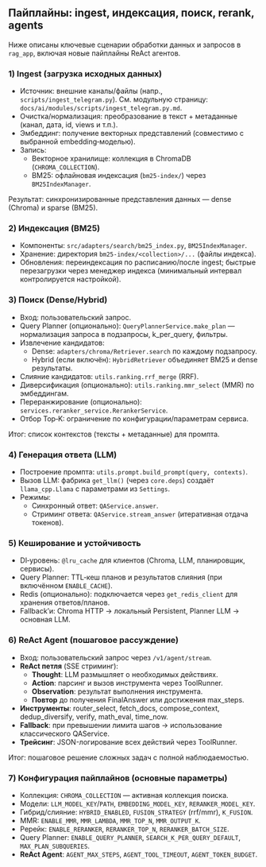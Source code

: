 ## Пайплайны: ingest, индексация, поиск, rerank, agents

Ниже описаны ключевые сценарии обработки данных и запросов в `rag_app`, включая новые пайплайны ReAct агентов.

### 1) Ingest (загрузка исходных данных)
- Источник: внешние каналы/файлы (напр., `scripts/ingest_telegram.py`). См. модульную страницу: `docs/ai/modules/scripts/ingest_telegram.py.md`.
- Очистка/нормализация: преобразование в текст + метаданные (канал, дата, id, views и т.п.).
- Эмбеддинг: получение векторных представлений (совместимо с выбранной embedding‑моделью).
- Запись:
  - Векторное хранилище: коллекция в ChromaDB (`CHROMA_COLLECTION`).
  - BM25: офлайновая индексация (`bm25-index/`) через `BM25IndexManager`.

Результат: синхронизированные представления данных — dense (Chroma) и sparse (BM25).

### 2) Индексация (BM25)
- Компоненты: `src/adapters/search/bm25_index.py`, `BM25IndexManager`.
- Хранение: директория `bm25-index/<collection>/...` (файлы индекса).
- Обновления: переиндексация по расписанию/после ingest; быстрые перезагрузки через менеджер индекса (минимальный интервал контролируется настройкой).

### 3) Поиск (Dense/Hybrid)
- Вход: пользовательский запрос.
- Query Planner (опционально): `QueryPlannerService.make_plan` — нормализация запроса в подзапросы, k_per_query, фильтры.
- Извлечение кандидатов:
  - Dense: `adapters/chroma/Retriever.search` по каждому подзапросу.
  - Hybrid (если включён): `HybridRetriever` объединяет BM25 и dense результаты.
- Слияние кандидатов: `utils.ranking.rrf_merge` (RRF).
- Диверсификация (опционально): `utils.ranking.mmr_select` (MMR) по эмбеддингам.
- Переранжирование (опционально): `services.reranker_service.RerankerService`.
- Отбор Top‑K: ограничение по конфигурации/параметрам сервиса.

Итог: список контекстов (тексты + метаданные) для промпта.

### 4) Генерация ответа (LLM)
- Построение промпта: `utils.prompt.build_prompt(query, contexts)`.
- Вызов LLM: фабрика `get_llm()` (через `core.deps`) создаёт `llama_cpp.Llama` с параметрами из `Settings`.
- Режимы:
  - Синхронный ответ: `QAService.answer`.
  - Стриминг ответа: `QAService.stream_answer` (итеративная отдача токенов).

### 5) Кеширование и устойчивость
- DI‑уровень: `@lru_cache` для клиентов (Chroma, LLM, планировщик, сервисы).
- Query Planner: TTL‑кеш планов и результатов слияния (при включённом `ENABLE_CACHE`).
- Redis (опционально): подключается через `get_redis_client` для хранения ответов/планов.
- Fallback’и: Chroma HTTP → локальный Persistent, Planner LLM → основная LLM.

### 6) ReAct Agent (пошаговое рассуждение)
- Вход: пользовательский запрос через `/v1/agent/stream`.
- **ReAct петля** (SSE стриминг):
  - **Thought**: LLM размышляет о необходимых действиях.
  - **Action**: парсинг и вызов инструмента через ToolRunner.
  - **Observation**: результат выполнения инструмента.
  - **Повтор** до получения FinalAnswer или достижения max_steps.
- **Инструменты**: router_select, fetch_docs, compose_context, dedup_diversify, verify, math_eval, time_now.
- **Fallback**: при превышении лимита шагов → использование классического QAService.
- **Трейсинг**: JSON-логирование всех действий через ToolRunner.

Итог: пошаговое решение сложных задач с полной наблюдаемостью.

### 7) Конфигурация пайплайнов (основные параметры)
- Коллекция: `CHROMA_COLLECTION` — активная коллекция поиска.
- Модели: `LLM_MODEL_KEY`/`PATH`, `EMBEDDING_MODEL_KEY`, `RERANKER_MODEL_KEY`.
- Гибрид/слияние: `HYBRID_ENABLED`, `FUSION_STRATEGY` (rrf/mmr), `K_FUSION`.
- MMR: `ENABLE_MMR`, `MMR_LAMBDA`, `MMR_TOP_N`, `MMR_OUTPUT_K`.
- Ререйк: `ENABLE_RERANKER`, `RERANKER_TOP_N`, `RERANKER_BATCH_SIZE`.
- Query Planner: `ENABLE_QUERY_PLANNER`, `SEARCH_K_PER_QUERY_DEFAULT`, `MAX_PLAN_SUBQUERIES`.
- **ReAct Agent**: `AGENT_MAX_STEPS`, `AGENT_TOOL_TIMEOUT`, `AGENT_TOKEN_BUDGET`.



